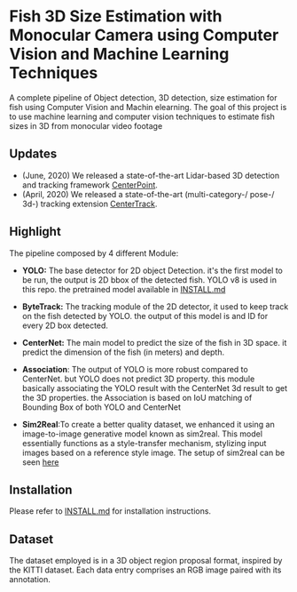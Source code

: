 
# **Fish 3D Size Estimation with Monocular Camera using Computer Vision and Machine Learning Techniques**

A complete pipeline of Object detection, 3D detection, size estimation for fish using Computer Vision and Machin elearning. The goal of this project is to use machine learning and computer vision techniques to estimate fish sizes in 3D from monocular video footage

## Updates

 - (June, 2020) We released a state-of-the-art Lidar-based 3D detection and tracking framework [CenterPoint](https://github.com/tianweiy/CenterPoint).
 - (April, 2020) We released a state-of-the-art (multi-category-/ pose-/ 3d-) tracking extension [CenterTrack](https://github.com/xingyizhou/CenterTrack).

## Highlight

The pipeline composed by 4 different Module:
- **YOLO:** The base detector for 2D object Detection. it's the first model to be run, the output is 2D bbox of the detected fish. YOLO v8 is used in this repo. the pretrained model available in [INSTALL.md](readme/INSTALL.md) 

- **ByteTrack:** The tracking module of the 2D detector, it used to keep track on the fish detected by YOLO. the output of this model is and ID for every 2D box detected.

- **CenterNet:** The main model to predict the size of the fish in 3D space. it predict the dimension of the fish (in meters) and depth. 
- **Association**: The output of YOLO is more robust compared to CenterNet. but YOLO does not predict 3D property. this module basically associating the YOLO result with the CenterNet 3d result to get the 3D properties. the Association is based on IoU matching of Bounding Box of both YOLO and CenterNet

- **Sim2Real**:To create a better quality dataset, we enhanced it using an image-to-image generative model known as sim2real. This model essentially functions as a style-transfer mechanism, stylizing input images based on a reference style image. The setup of sim2real can be seen [here](https://github.com/neuralxmasaki/sim_to_real)


## Installation

Please refer to [INSTALL.md](readme/INSTALL.md) for installation instructions.

## Dataset
The dataset employed is in a 3D object region proposal format, inspired by the KITTI dataset. Each data entry comprises an RGB image paired with its annotation.
